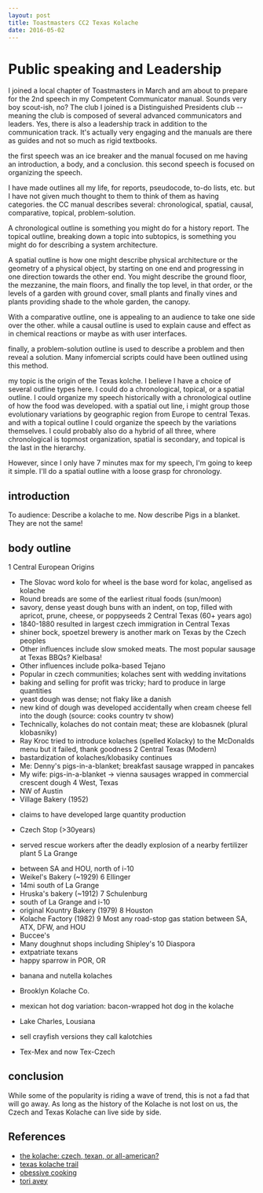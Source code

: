 ```yaml
---
layout: post
title: Toastmasters CC2 Texas Kolache
date: 2016-05-02
---
```


# Public speaking and Leadership

I joined a local chapter of Toastmasters in March and am about to prepare for the 2nd speech in my Competent Communicator manual. Sounds very boy scout-ish, no? The club I joined is a Distinguished Presidents club -- meaning the club is composed of several advanced communicators and leaders. Yes, there is also a leadership track in addition to the communication track.
It's actually very engaging and the manuals are there as guides and not so much as rigid textbooks.

the first speech was an ice breaker and the manual focused on me having an introduction, a body, and a conclusion. this second speech is focused on organizing the speech.

I have made outlines all my life, for reports, pseudocode, to-do lists, etc. but I have not given much thought to them to think of them as having categories. the CC manual describes several: chronological, spatial, causal, comparative, topical, problem-solution.

A chronological outline is something you might do for a history report. The topical outline, breaking down a topic into subtopics, is something you might do for describing a system architecture.

A spatial outline is how one might describe physical architecture or the geometry of a physical object, by starting on one end and progressing in one direction towards the other end. You might describe the ground floor, the mezzanine, the main floors, and finally the top level, in that order, or the levels of a garden with ground cover, small plants and finally vines and plants providing shade to the whole garden, the canopy.

With a comparative outline, one is appealing to an audience to take one side over the other. while a causal outline is used to explain cause and effect as in chemical reactions or maybe as with user interfaces.

finally, a problem-solution outline is used to describe a problem and then reveal a solution. Many infomercial scripts could have been outlined using this method.

my topic is the origin of the Texas kolche. I believe I have a choice of several outline types here. I could do a chronological, topical, or a spatial outline. I could organize my speech historically with a chronological outline of how the food was developed. with a spatial out line, i might group those evolutionary variations by geographic region from Europe to central Texas. and with a topical outline I could organize the speech by the variations themselves. I could probably also do a hybrid of all three, where chronological is topmost organization, spatial is secondary, and topical is the last in the hierarchy.


However, since I only have 7 minutes max for my speech, I'm going to keep it simple. I'll do a spatial outline with a loose grasp for chronology.

introduction
------------
To audience: Describe a kolache to me. Now describe Pigs in a blanket. They are not the same!

body outline
------------
1 Central European Origins
 * The Slovac word kolo for wheel is the base word for kolac, angelised as kolache
 * Round breads are some of the earliest ritual foods (sun/moon)
 * savory, dense yeast dough buns with an indent, on top, filled with apricot, prune, cheese, or poppyseeds
2 Central Texas (60+ years ago)
 * 1840-1880 resulted in largest czech immigration in Central Texas
 * shiner bock, spoetzel brewery is another mark on Texas by the Czech peoples
 * Other influences include slow smoked meats. The most popular sausage at Texas BBQs? Kielbasa!
 * Other influences include polka-based Tejano
 * Popular in czech communities; kolaches sent with wedding invitations
 * baking and selling for profit was tricky; hard to produce in large quantities
 * yeast dough was dense; not flaky like a danish
 * new kind of dough was developed accidentally when cream cheese fell into the dough (source: cooks country tv show)
 * Technically, kolaches do not contain meat; these are klobasnek (plural klobasniky)
 * Ray Kroc tried to introduce kolaches (spelled Kolacky) to the McDonalds menu but it failed, thank goodness
2 Central Texas (Modern)
 * bastardization of kolaches/klobasiky continues
 * Me: Denny's pigs-in-a-blanket; breakfast sausage wrapped in pancakes
 * My wife: pigs-in-a-blanket -> vienna sausages wrapped in commercial crescent dough
4 West, Texas
 * NW of Austin
 * Village Bakery (1952)
  - claims to have developed large quantity production
 * Czech Stop (>30years)
  - served rescue workers after the deadly explosion of a nearby fertilizer plant
5 La Grange
 * between SA and HOU, north of i-10
 * Weikel's Bakery (~1929)
6 Ellinger
 * 14mi south of La Grange
 * Hruska's bakery (~1912)
7 Schulenburg
 * south of La Grange and i-10
 * original Kountry Bakery (1979)
8 Houston
 * Kolache Factory (1982)
9 Most any road-stop gas station between SA, ATX, DFW, and HOU
 * Buccee's
 * Many doughnut shops including Shipley's
10 Diaspora
 * extpatriate texans
 * happy sparrow in POR, OR
  - banana and nutella kolaches
 * Brooklyn Kolache Co.
  - mexican hot dog variation: bacon-wrapped hot dog in the kolache
 * Lake Charles, Lousiana
  - sell crayfish versions they call kalotchies
 * Tex-Mex and now Tex-Czech
  
conclusion
----------
While some of the popularity is riding a wave of trend, this is not a fad that will go away.
As long as the history of the Kolache is not lost on us, the Czech and Texas Kolache can live side by side.

References
----------
* [the kolache: czech, texan, or all-american?](http://nytimes.com/2013/10/09/dining/the-kolache-czech-texan-or-all-american-all-three.html)
* [texas kolache trail](http://texashighways.com/food-drink/item/6775-czech-out-the-texas-kolache-trail)
* [obessive cooking](http://obsessivecooking.com/2014/05/authentic-czech-kolaches.html)
* [tori avey](http://toriavey.com/toris-kitchen/2013/08/kolache/)
